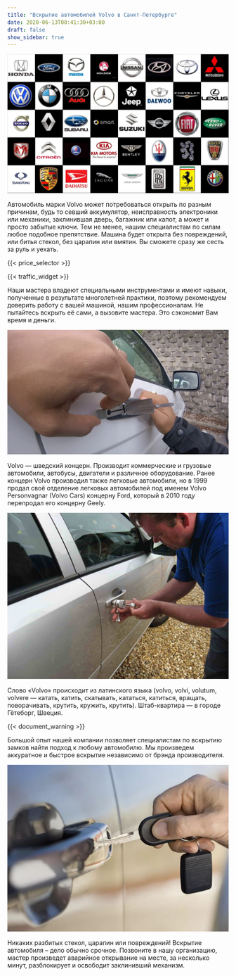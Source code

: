 ```yaml
---
title: "Вскрытие автомобилей Volvo в Санкт-Петербурге"
date: 2020-06-13T00:41:30+03:00
draft: false
show_sidebar: true
---
```


![логотипы авто](../car_logo.jpg)

Автомобиль марки Volvo может потребоваться открыть по разным причинам, будь то севший аккумулятор, неисправность электроники или механики, заклинившая дверь, багажник или капот, а может и просто забытые ключи. Тем не менее, нашим специалистам по силам любое подобное препятствие. Машина будет открыта без повреждений, или битья стекол, без царапин или вмятин. Вы сможете сразу же сесть за руль и уехать.

{{< price_selector >}}

{{< traffic_widget >}}

Наши мастера владеют специальными инструментами и имеют навыки, полученные в результате многолетней практики, поэтому рекомендуем доверить работу с вашей машиной, нашим профессионалам. Не пытайтесь вскрыть её сами, а вызовите мастера. Это сэкономит Вам время и деньги.

![вскрытие машины без повреждений](../car.jpg)

Volvo — шведский концерн. Производит коммерческие и грузовые автомобили, автобусы, двигатели и различное оборудование. Ранее концерн Volvo производил также легковые автомобили, но в 1999 продал своё отделение легковых автомобилей под именем Volvo Personvagnar (Volvo Cars) концерну Ford, который в 2010 году перепродал его концерну Geely. 

![процесс вскртия авто](../car_open.jpg)

Слово «Volvo» происходит из латинского языка (volvo, volvi, volutum, volvere — катать, катить, скатывать, кататься, катиться, вращать, поворачивать, крутить, кружить, крутить). Штаб-квартира — в городе Гётеборг, Швеция.

{{< document_warning >}}

Большой опыт нашей компании позволяет специалистам по вскрытию замков найти подход к любому автомобилю. Мы произведем аккуратное и быстрое вскрытие независимо от брэнда производителя. 

![ключ от авто](../car_key.jpg)

Никаких разбитых стекол, царапин или повреждений! Вскрытие автомобиля – дело обычно срочное. Позвоните в нашу организацию, мастер произведет аварийное открывание на месте, за несколько минут, разблокирует и освободит заклинивший механизм.
